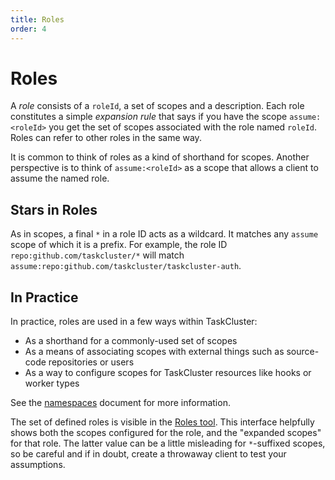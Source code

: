 ```yaml
---
title: Roles
order: 4
---
```


Roles
=====

A _role_ consists of a `roleId`, a set of scopes and a description.  Each role
constitutes a simple _expansion rule_ that says if you have the scope
`assume:<roleId>` you get the set of scopes associated with the role named
`roleId`.  Roles can refer to other roles in the same way.

It is common to think of roles as a kind of shorthand for scopes.  Another
perspective is to think of `assume:<roleId>` as a scope that allows a client to
assume the named role.

Stars in Roles
--------------

As in scopes, a final `*` in a role ID acts as a wildcard.  It matches any
`assume` scope of which it is a prefix.  For example, the role ID
`repo:github.com/taskcluster/*` will match
`assume:repo:github.com/taskcluster/taskcluster-auth`.

In Practice
-----------

In practice, roles are used in a few ways within TaskCluster:

 * As a shorthand for a commonly-used set of scopes
 * As a means of associating scopes with external things such as source-code repositories or users
 * As a way to configure scopes for TaskCluster resources like hooks or worker types

See the [namespaces](../../devel/namespaces/) document for more information.

The set of defined roles is visible in the [Roles
tool](http://tools.taskcluster.net/auth/roles/).  This interface helpfully
shows both the scopes configured for the role, and the "expanded scopes" for
that role.  The latter value can be a little misleading for `*`-suffixed
scopes, so be careful and if in doubt, create a throwaway client to test your
assumptions.
